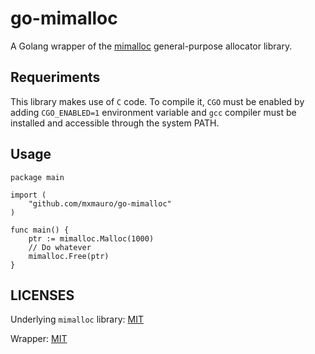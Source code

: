 # go-mimalloc

A Golang wrapper of the [mimalloc](https://github.com/microsoft/mimalloc) general-purpose allocator library.

## Requeriments

This library makes use of `C` code. To compile it, `CGO` must be enabled by adding `CGO_ENABLED=1` environment variable
and `gcc` compiler must be installed and accessible through the system PATH.

## Usage

```golang
package main

import (
	"github.com/mxmauro/go-mimalloc"
)

func main() {
	ptr := mimalloc.Malloc(1000)
	// Do whatever
	mimalloc.Free(ptr)
}
```

## LICENSES

Underlying `mimalloc` library: [MIT](/MIMALLOC_LICENSE)

Wrapper: [MIT](/LICENSE)

